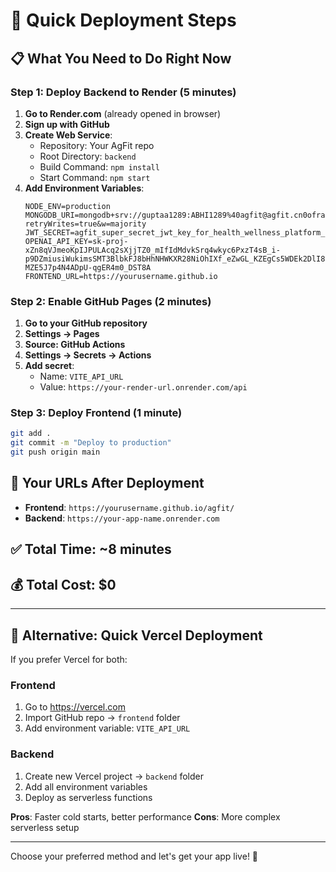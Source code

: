 # 🚀 Quick Deployment Steps

## 📋 **What You Need to Do Right Now**

### **Step 1: Deploy Backend to Render (5 minutes)**
1. **Go to Render.com** (already opened in browser)
2. **Sign up with GitHub**
3. **Create Web Service**:
   - Repository: Your AgFit repo
   - Root Directory: `backend`
   - Build Command: `npm install`
   - Start Command: `npm start`
4. **Add Environment Variables**:
   ```
   NODE_ENV=production
   MONGODB_URI=mongodb+srv://guptaa1289:ABHI1289%40agfit@agfit.cn0ofra.mongodb.net/agfit?retryWrites=true&w=majority
   JWT_SECRET=agfit_super_secret_jwt_key_for_health_wellness_platform_2024_secure
   OPENAI_API_KEY=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
   FRONTEND_URL=https://yourusername.github.io
   ```

### **Step 2: Enable GitHub Pages (2 minutes)**
1. **Go to your GitHub repository**
2. **Settings → Pages**
3. **Source: GitHub Actions**
4. **Settings → Secrets → Actions**
5. **Add secret**: 
   - Name: `VITE_API_URL`
   - Value: `https://your-render-url.onrender.com/api`

### **Step 3: Deploy Frontend (1 minute)**
```bash
git add .
git commit -m "Deploy to production"
git push origin main
```

## 🎯 **Your URLs After Deployment**
- **Frontend**: `https://yourusername.github.io/agfit/`
- **Backend**: `https://your-app-name.onrender.com`

## ✅ **Total Time**: ~8 minutes
## 💰 **Total Cost**: $0

---

## 🔄 **Alternative: Quick Vercel Deployment**

If you prefer Vercel for both:

### **Frontend**
1. Go to https://vercel.com
2. Import GitHub repo → `frontend` folder
3. Add environment variable: `VITE_API_URL`

### **Backend** 
1. Create new Vercel project → `backend` folder
2. Add all environment variables
3. Deploy as serverless functions

**Pros**: Faster cold starts, better performance
**Cons**: More complex serverless setup

---

Choose your preferred method and let's get your app live! 🚀
